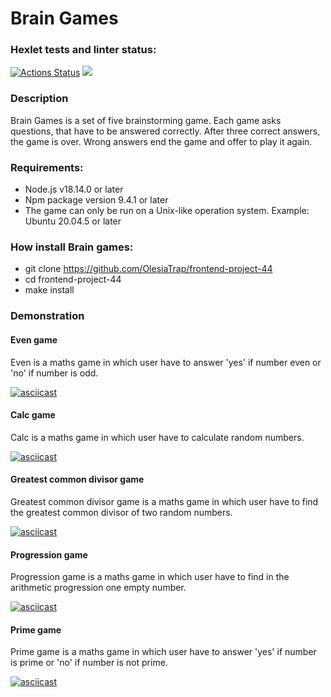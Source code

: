 # Brain Games

### Hexlet tests and linter status:
[![Actions Status](https://github.com/OlesiaTrap/frontend-project-44/workflows/hexlet-check/badge.svg)](https://github.com/OlesiaTrap/frontend-project-44/actions)
<a href="https://codeclimate.com/github/OlesiaTrap/frontend-project-44/maintainability"><img src="https://api.codeclimate.com/v1/badges/5974e46395839b341d85/maintainability" /></a>

### Description
Brain Games is a set of five brainstorming game. Each game asks questions, that have to be answered correctly. After three correct answers, the game is over. Wrong answers end the game and offer to play it again.

### Requirements:

  + Node.js v18.14.0 or later
  + Npm package version 9.4.1 or later
  + The game can only be run on a Unix-like operation system. Example: Ubuntu 20.04.5 or later

### How install Brain games:

  + git clone https://github.com/OlesiaTrap/frontend-project-44
  + cd frontend-project-44
  + make install

### Demonstration
#### Even game
Even is a maths game in which user have to answer 'yes' if number even or 'no' if number is odd.

[![asciicast](https://asciinema.org/a/ZDRWshezMLEyMCWKw6wyCvgXW.svg)](https://asciinema.org/a/ZDRWshezMLEyMCWKw6wyCvgXW)
#### Calc game
Calc is a maths game in which user have to calculate random numbers.

[![asciicast](https://asciinema.org/a/Bpqxw1unoSSjdjiXoOaV8LCch.svg)](https://asciinema.org/a/Bpqxw1unoSSjdjiXoOaV8LCch)

#### Greatest common divisor game
Greatest common divisor game is a maths game in which user have to find the greatest common divisor of two random numbers.

[![asciicast](https://asciinema.org/a/SbvTTzyLOgzEvCgT3bHqBoQac.svg)](https://asciinema.org/a/SbvTTzyLOgzEvCgT3bHqBoQac)
#### Progression game
Progression game is a maths game in which user have to find in the arithmetic progression one empty number.

[![asciicast](https://asciinema.org/a/krKtABqFgiYf54GkB2PgZGJYb.svg)](https://asciinema.org/a/krKtABqFgiYf54GkB2PgZGJYb)
#### Prime game
Prime game is a maths game in which user have to answer 'yes' if number is prime or 'no' if number is not prime.

[![asciicast](https://asciinema.org/a/PQDghTwMNAgRyPvyThvYfThK5.svg)](https://asciinema.org/a/PQDghTwMNAgRyPvyThvYfThK5)
